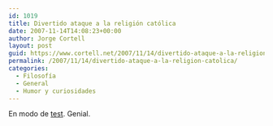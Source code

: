 ```yaml
---
id: 1019
title: Divertido ataque a la religión católica
date: 2007-11-14T14:08:23+00:00
author: Jorge Cortell
layout: post
guid: https://www.cortell.net/2007/11/14/divertido-ataque-a-la-religion-catolica/
permalink: /2007/11/14/divertido-ataque-a-la-religion-catolica/
categories:
  - Filosofí­a
  - General
  - Humor y curiosidades
---
```

En modo de <a target="_blank" title="Test Halón Disparado" href="https://halondisparado.com/?p=2322">test</a>. Genial.